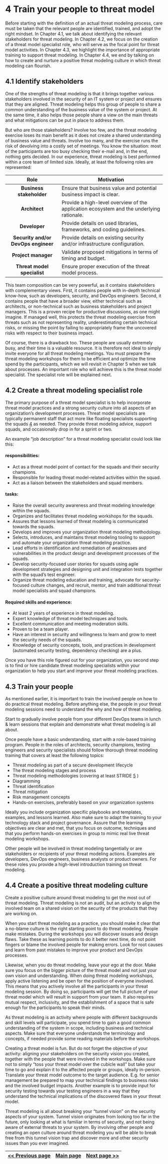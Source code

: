 # 4 Train your people to threat model

Before starting with the definition of an actual threat modeling process, care must be taken that the relevant people are identified, trained, and adopt the right mindset. In Chapter 4.1, we talk about identifying the relevant stakeholders for threat modeling. In Chapter 4.2, we focus on the creation of a threat model specialist role, who will serve as the focal point for threat model activities. In Chapter 4.3, we highlight the importance of appropriate training to support threat modeling. In Chapter 4.4, we end by talking on how to create and nurture a positive threat modeling culture in which threat modeling can flourish.

## 4.1 Identify stakeholders

One of the strengths of threat modeling is that it brings together various stakeholders involved in the security of an IT system or project and ensures that they are aligned. Threat modeling helps this group of people to share a common understanding of the business value of the system or project. At the same time, it also helps those people share a view on the main threats and what mitigations can be put in place to address them.

But who are those stakeholders? Involve too few, and the threat modeling exercise loses its main benefit as it does not create a shared understanding of business value and threats. Involve too many, and the exercise runs the risk of devolving into a costly set of meetings. You know the situation: most of the participants are too busy checking their e-mail and, in the end, nothing gets decided. In our experience, threat modeling is best performed within a core team of limited size. Ideally, at least the following roles are represented:

| Role     | Motivation |
| :--------------------------: | ----------------------------------- |
| **Business stakeholder**               | Ensure that business value and potential business impact is clear.  |
| **Architect**      |  Provide a high-level overview of the application ecosystem and the underlying rationale. |
| **Developer**              | Provide details on used libraries, frameworks, and coding guidelines. |
| **Security and/or DevOps engineer** | Provide details on existing security and/or infrastructure configuration.|
| **Project manager** |  Validate proposed mitigations in terms of timing and budget. |
| **Threat model specialist**    | Ensure proper execution of the threat model process. |

This team composition can be very powerful, as it contains stakeholders with complementary views. First, it contains people with in-depth technical know-how, such as developers, security, and DevOps engineers. Second, it contains people that have a broader view, either technical such as architects, or non-technical such as business stakeholders and project managers. This is a proven recipe for productive discussions, as one might imagine. If managed well, this protects the threat modeling exercise from threats such as not representing reality, underestimating certain technical risks, or missing the point by failing to appropriately frame the uncovered risks with respect to their business impact.

Of course, there is a drawback too. These people are usually extremely busy, and their time is a valuable resource. It is therefore not ideal to simply invite everyone for all threat modeling meetings. You must prepare the threat modeling workshops for them to be efficient and optimize the time spend by the participants, which we will revisit in Chapter 5 when we talk about processes. An important role who will achieve this is the threat model specialist. The specialist role will be explained next.

## 4.2 Create a threat modeling specialist role
The primary purpose of a threat model specialist is to help incorporate threat model practices and a strong security culture into all aspects of an organization’s development processes. Threat model specialists are typically permanent staff that act more like floating specialists supporting the squads [4] as needed. They provide threat modeling advice, support squads, and occasionally drop in for a sprint or two.

An example “job description” for a threat modeling specialist could look like this:

#### **responsibilities**:
* Act as a threat model point of contact for the squads and their security champions. 
* Responsible for leading threat model-related activities within the squad. 
* Act as a liaison between the stakeholders and squad members. 

#### **tasks**:

* Raise the overall security awareness and threat modeling knowledge within the squads. 
* Organizes and facilitates threat modeling workshops for the squads.
* Assures that lessons learned of threat modeling is communicated towards the squads.
* Develops and improves your organization threat modeling methodology.
* Selects, introduces, and maintains threat modeling tooling to support and automate your organization threat modeling practice.
* Lead efforts in identification and remediation of weaknesses and vulnerabilities in the product design and development processes of the squads. 
* Develop security-focused user stories for squads using agile development strategies and designing unit and integration tests together with the squad’s test engineer. 
* Organize threat modeling education and training, advocate for security-focused culture changes, and recruit, mentor, and train additional threat model specialists and squad champions. 

#### **Required skills and experience**:
* At least 2 years of experience in threat modeling.
* Expert knowledge of threat model techniques and tools.
* Excellent communication and meeting moderation skills. 
* Proven to be a team player. 
* Have an interest in security and willingness to learn and grow to meet the security needs of the squads. 
* Knowledge of security concepts, tools, and practices in development (automated security testing, dependency checking) are a plus. 

Once you have this role figured out for your organization, you second step is to find or hire candidate threat modeling specialists within your organization to help you start and improve your threat modeling practices.

## 4.3	Train your people

As mentioned earlier, it is important to train the involved people on how to do practical threat modeling. Before anything else, the people in your threat modeling sessions need to understand the why and how of threat modeling.

Start to gradually involve people from your different DevOps teams in lunch & learn sessions that explain and demonstrate what threat modeling is all about.

Once people have a basic understanding, start with a role-based training program. People in the roles of architects, security champions, testing engineers and security specialists should follow thorough threat modeling training that covers at least the following topics:

* Threat modeling as part of a secure development lifecycle
* The threat modeling stages and process
* Threat modeling methodologies (covering at least STRIDE [5] )
* Diagramming
* Threat identification
* Threat mitigation
* Risk management concepts
* Hands-on exercises, preferably based on your organization systems

Ideally you include organization specific playbooks and templates, examples, and lessons learned. Also make sure to adapt the training to your technology stack and project governance. Assure that the learning objectives are clear and met, that you focus on outcome, techniques and that you perform hands-on exercises in group to mimic real live threat modeling workshops.

Other people will be involved in threat modeling tangentially or are stakeholders or recipients of your threat modeling actions. Examples are developers, DevOps engineers, business analysts or product owners. For these roles you provide a high-level introduction training on threat modeling.

## 4.4	Create a positive threat modeling culture

Create a positive culture around threat modeling to get the most out of threat modeling. Threat modeling is not an audit, but an activity to align the involved team on a shared vision on the security of the products that they are working on.

When you start threat modeling as a practice, you should make it clear that a no-blame culture is the right starting point to do threat modeling. People make mistakes. During the workshops you will discover issues and design flaws. Take these as learning points to do it better next time, do not point fingers or blame the involved people for making errors. Look for root causes and learn from past mistakes to improve your product and DevOps processes.

Likewise, when you do threat modeling, leave your ego at the door. Make sure you focus on the bigger picture of the threat model and not just your own vision and understanding.  When doing threat modeling workshops, apply active listening and be open for the position of everyone involved. This means that you actively involve all the participants in your threat modeling session. By doing so, participants will get the full picture of your threat model which will result in support from your team. It also requires mutual respect, inclusivity, and the establishment of a space that is safe enough for the participants to speak their minds.

As threat modeling is an activity where people with different backgrounds and skill levels will participate, you spend time to gain a good common understanding of the system in scope, including business and technical aspects. Make sure that everyone understands the terminology and concepts, if needed provide some reading materials before the workshops.

Creating a threat model is fun. But do not forget the objective of your activity: aligning your stakeholders on the security vision you created, together with the people that were involved in the workshops. Make sure not to simply “toss your threat model over the cubicle wall” but take your time to go and explain it to the affected people or groups, ideally in-person. Translate your threat model outcome to the target audience. E.g. for senior management be prepared to map your technical findings to business risks and the involved budget impacts. Another example is to provide input for security testing towards your testing engineers in a way that they understand the technical implications of the discovered flaws in your threat model.

Threat modeling is all about breaking your “tunnel vision” on the security aspects of your system. Tunnel vision originates from looking too far in the future, only looking at what is familiar in terms of security, and not being aware of external threats to your system. By involving other people and creating an open culture around threat modeling you will be able to break free from this tunnel vision trap and discover more and other security issues than you ever imagined.

[<< Previous page](3.%20Embed%20in%20your%20organization.md) | [Main page](../README.md) | [Next page >>](5.%20Strengthen%20your%20threat%20model%20proces.md)
| --- | --- | --- |

[4]: 7.%20Glossary%20of%20terms.md
[5]: 7.%20Glossary%20of%20terms.md